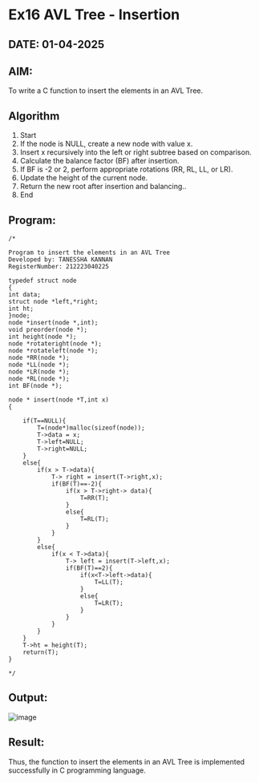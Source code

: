# Ex16 AVL Tree - Insertion
## DATE: 01-04-2025
## AIM:
To write a C function to insert the elements in an AVL Tree.

## Algorithm
1. Start
2. If the node is NULL, create a new node with value x.
3. Insert x recursively into the left or right subtree based on comparison.
4. Calculate the balance factor (BF) after insertion.
5. If BF is -2 or 2, perform appropriate rotations (RR, RL, LL, or LR).
6. Update the height of the current node.
7. Return the new root after insertion and balancing..
8. End   

## Program:
```
/*

Program to insert the elements in an AVL Tree
Developed by: TANESSHA KANNAN
RegisterNumber: 212223040225

typedef struct node
{
int data;
struct node *left,*right;
int ht;
}node;
node *insert(node *,int);
void preorder(node *);
int height(node *);
node *rotateright(node *);
node *rotateleft(node *);
node *RR(node *);
node *LL(node *);
node *LR(node *);
node *RL(node *);
int BF(node *);

node * insert(node *T,int x)
{
    
    if(T==NULL){
        T=(node*)malloc(sizeof(node));
        T->data = x;
        T->left=NULL;
        T->right=NULL;
    }
    else{
        if(x > T->data){
            T-> right = insert(T->right,x);
            if(BF(T)==-2){
                if(x > T->right-> data){
                    T=RR(T);
                }
                else{
                    T=RL(T);
                }
            }
        }
        else{
            if(x < T->data){
                T-> left = insert(T->left,x);
                if(BF(T)==2){
                    if(x<T->left->data){
                        T=LL(T);
                    }
                    else{
                        T=LR(T);
                    }
                }
            }
        }
    }
    T->ht = height(T);
    return(T);
}

*/
```

## Output:
![image](https://github.com/user-attachments/assets/6f5e1e64-8d53-443c-9d15-c654a3cee829)

## Result:
Thus, the function to insert the elements in an AVL Tree is implemented successfully in C programming language.
